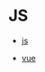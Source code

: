 # JS

* [js](https://github.com/olifer655/js-)

* [vue](https://github.com/olifer655/learning-vue-source-code)
